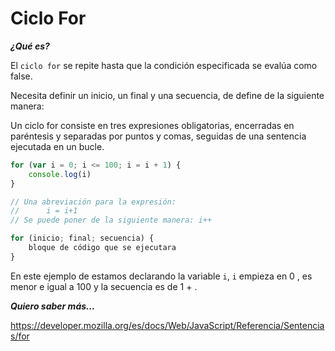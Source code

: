 # Ciclo For #

***¿Qué es?***

El `ciclo for` se repite hasta que la condición especificada se evalúa como false.

Necesita definir un inicio, un final y una secuencia, de define de la siguiente manera:

Un ciclo for consiste en tres expresiones obligatorias, encerradas en paréntesis y separadas por puntos y comas, seguidas de una sentencia ejecutada en un bucle.


```javascript
for (var i = 0; i <= 100; i = i + 1) {
    console.log(i)
}

// Una abreviación para la expresión:
//      i = i+1 
// Se puede poner de la siguiente manera: i++

for (inicio; final; secuencia) {
    bloque de código que se ejecutara
}
```
En este ejemplo de estamos declarando la variable `i`, `i` empieza en 0 , es menor e igual a 100 y la secuencia es de 1 + .


***Quiero saber más...***

https://developer.mozilla.org/es/docs/Web/JavaScript/Referencia/Sentencias/for
